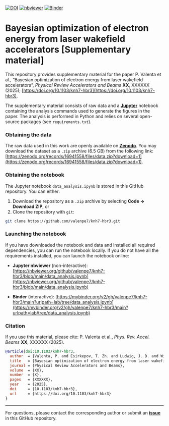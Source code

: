 [![DOI](https://zenodo.org/badge/DOI/10.1103/knh7-hbr3.svg)](https://doi.org/10.1103/knh7-hbr3)
[![nbviewer](https://raw.githubusercontent.com/jupyter/design/master/logos/Badges/nbviewer_badge.svg)](https://nbviewer.org/github/valenpe7/knh7-hbr3/blob/main/data_analysis.ipynb)
[![Binder](https://mybinder.org/badge_logo.svg)](https://mybinder.org/v2/gh/valenpe7/knh7-hbr3/main?urlpath=lab/tree/data_analysis.ipynb)

# Bayesian optimization of electron energy from laser wakefield accelerators [Supplementary material]

This repository provides supplementary material for the paper P. Valenta et al., “Bayesian optimization of electron energy from laser wakefield accelerators”, *Physical Review Accelerators and Beams* **XX**, XXXXXX (2025); [https://doi.org/10.1103/knh7-hbr3](https://doi.org/10.1103/knh7-hbr3).

The supplementary material consists of raw data and a **[Jupyter](https://jupyter.org/)** notebook containing the analysis commands used to generate the figures in the paper. The analysis is performed in Python and relies on several open-source packages (see `requirements.txt`).

### Obtaining the data

The raw data used in this work are openly available on **[Zenodo](https://doi.org/10.5281/zenodo.16941557)**. You may download the dataset as a `.zip` archive (6.5 GB) from the following link: [https://zenodo.org/records/16941558/files/data.zip?download=1](https://zenodo.org/records/16941558/files/data.zip?download=1).

### Obtaining the notebook

The Jupyter notebook `data_analysis.ipynb` is stored in this GitHub repository. You can either:

1. Download the repository as a `.zip` archive by selecting **Code → Download ZIP**, or  
2. Clone the repository with `git`:

```bash
git clone https://github.com/valenpe7/knh7-hbr3.git
```

### Launching the notebook

If you have downloaded the notebook and data and installed all required dependencies, you can run the notebook locally. If you do not have all the requirements installed, you can launch the notebook online:

- **Jupyter nbviewer** (non-interactive): [https://nbviewer.org/github/valenpe7/knh7-hbr3/blob/main/data_analysis.ipynb](https://nbviewer.org/github/valenpe7/knh7-hbr3/blob/main/data_analysis.ipynb)

- **Binder** (interactive): [https://mybinder.org/v2/gh/valenpe7/knh7-hbr3/main?urlpath=lab/tree/data_analysis.ipynb](https://mybinder.org/v2/gh/valenpe7/knh7-hbr3/main?urlpath=lab/tree/data_analysis.ipynb)

### Citation

If you use this material, please cite: P. Valenta et al., *Phys. Rev. Accel. Beams* **XX**, XXXXXX (2025).

```bibtex
@article{doi:10.1103/knh7-hbr3,
  author  = {Valenta, P. and Esirkepov, T. Zh. and Ludwig, J. D. and Wilks, S. C. and Bulanov, S. V.},
  title   = {Bayesian optimization of electron energy from laser wakefield accelerators},
  journal = {Physical Review Accelerators and Beams},
  volume  = {XX},
  number  = {X},
  pages   = {XXXXXX},
  year    = {2025},
  doi     = {10.1103/knh7-hbr3},
  url     = {https://doi.org/10.1103/knh7-hbr3}
}
```

---

For questions, please contact the corresponding author or submit an **[issue](https://github.com/valenpe7/knh7-hbr3/issues)** in this GitHub repository.
